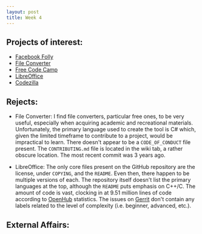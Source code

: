```yaml
---
layout: post
title: Week 4
---
```


## Projects of interest: 
* [Facebook Folly](https://github.com/facebook/folly)
* [File Converter](https://github.com/Tichau/FileConverter)
* [Free Code Camp](https://github.com/freeCodeCamp/freeCodeCamp)
* [LibreOffice](https://github.com/LibreOffice/core)
* [Codezilla](https://github.com/Asiatik/codezilla)

## Rejects:
* File Converter: I find file converters, particular free ones, to be very useful, especially when acquiring academic and recreational materials. Unfortunately, the primary language used to create the tool is C# which, given the limited timeframe to contribute to a project, would be impractical to learn. There doesn't appear to be a `CODE_OF_CONDUCT` file present. The `CONTRIBUTING.md` file 
is located in the wiki tab, a rather obscure location. The most recent commit was 3 years ago. 

* LibreOffice: The only core files present on the GitHub repository are the license, under `COPYING`, and the `README`. Even then, there happen to be multiple versions of each. The repository itself doesn't list the primary languages at the top, although the `README`  puts emphasis on C++/C. The amount of code is vast, clocking in at 9.51 million lines of code according to [OpenHub](https://www.openhub.net/p/libreoffice/analyses/latest/languages_summary) statistics. The issues on [Gerrit](https://gerrit.libreoffice.org/q/status:open) don't contain any labels related to the level of complexity (i.e. beginner, advanced, etc.).

## External Affairs:

